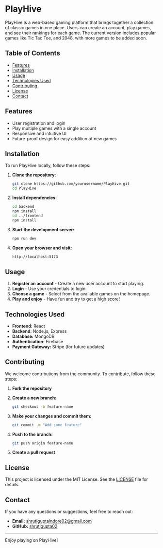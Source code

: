 # PlayHive

PlayHive is a web-based gaming platform that brings together a collection of classic games in one place. Users can create an account, play games, and see their rankings for each game. The current version includes popular games like Tic Tac Toe, and 2048, with more games to be added soon.

## Table of Contents

- [Features](#features)
- [Installation](#installation)
- [Usage](#usage)
- [Technologies Used](#technologies-used)
- [Contributing](#contributing)
- [License](#license)
- [Contact](#contact)

## Features

- User registration and login
- Play multiple games with a single account
- Responsive and intuitive UI
- Future-proof design for easy addition of new games

## Installation

To run PlayHive locally, follow these steps:

1. **Clone the repository:**

   ```sh
   git clone https://github.com/yourusername/PlayHive.git
   cd PlayHive
   ```

2. **Install dependencies:**

   ```sh
   cd backend
   npm install
   cd ../frontend
   npm install
   ```

3. **Start the development server:**

   ```sh
   npm run dev
   ```

4. **Open your browser and visit:**

   ```sh
   http://localhost:5173
   ```

## Usage

1. **Register an account** - Create a new user account to start playing.
2. **Login** - Use your credentials to login.
3. **Choose a game** - Select from the available games on the homepage.
4. **Play and enjoy** - Have fun and try to get a high score!

## Technologies Used

- **Frontend:** React
- **Backend:** Node.js, Express
- **Database:** MongoDB
- **Authentication:** Firebase
- **Payment Gateway:** Stripe (for future updates)

## Contributing

We welcome contributions from the community. To contribute, follow these steps:

1. **Fork the repository**
2. **Create a new branch:**

   ```sh
   git checkout -b feature-name
   ```

3. **Make your changes and commit them:**

   ```sh
   git commit -m "Add some feature"
   ```

4. **Push to the branch:**

   ```sh
   git push origin feature-name
   ```

5. **Create a pull request**

## License

This project is licensed under the MIT License. See the [LICENSE](LICENSE) file for details.

## Contact

If you have any questions or suggestions, feel free to reach out:

- **Email:** shrutiguptaindore02@gmail.com
- **GitHub:** [shrutigupta02](https://github.com/shrutigupta02)

---

Enjoy playing on PlayHive!
